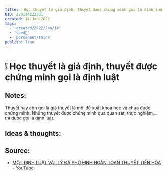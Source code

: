 ```yaml
---
title: ❕ Học thuyết là giả định, thuyết được chứng minh gọi là định luật
UID: 220114222331
created: 14-Jan-2022
tags:
  - 'created/2022/Jan/14'
  - 'seed🥜'
  - 'permanent/think'
publish: True
---
```

# ❕ Học thuyết là giả định, thuyết được chứng minh gọi là định luật

## Notes:
Thuyết hay còn gọi là giả thuyết là một đề xuất khoa học và chưa được chứng minh. Những thuyết được chứng minh qua quan sát, thực nghiệm,... thì được gọi là định luật.

## Ideas & thoughts:
## Source:
- [MỘT ĐỊNH LUẬT VẬT LÝ ĐÃ PHỦ ĐỊNH HOÀN TOÀN THUYẾT TIẾN HÓA - YouTube](https://www.youtube.com/watch?v=gTfflUngBZA)

